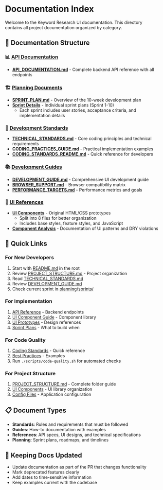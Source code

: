 # Documentation Index

Welcome to the Keyword Research UI documentation. This directory contains all project documentation organized by category.

## 📁 Documentation Structure

### 📊 [API Documentation](./api/)

- **[API_DOCUMENTATION.md](./api/API_DOCUMENTATION.md)** - Complete backend API reference with all endpoints

### 🏗️ [Planning Documents](./planning/)

- **[SPRINT_PLAN.md](./planning/SPRINT_PLAN.md)** - Overview of the 10-week development plan
- **[Sprint Details](./planning/sprints/)** - Individual sprint plans (Sprint 1-10)
  - Each sprint includes user stories, acceptance criteria, and implementation details

### 📐 [Development Standards](./standards/)

- **[TECHNICAL_STANDARDS.md](./standards/TECHNICAL_STANDARDS.md)** - Core coding principles and technical requirements
- **[CODING_PRACTICES_GUIDE.md](./standards/CODING_PRACTICES_GUIDE.md)** - Practical implementation examples
- **[CODING_STANDARDS_README.md](./standards/CODING_STANDARDS_README.md)** - Quick reference for developers

### 📚 [Development Guides](./guides/)

- **[DEVELOPMENT_GUIDE.md](./guides/DEVELOPMENT_GUIDE.md)** - Comprehensive UI development guide
- **[BROWSER_SUPPORT.md](./BROWSER_SUPPORT.md)** - Browser compatibility matrix
- **[PERFORMANCE_TARGETS.md](./PERFORMANCE_TARGETS.md)** - Performance metrics and goals

### 🎨 [UI References](./ui-references/)

- **[UI Components](./ui-references/ui-components/)** - Original HTML/CSS prototypes
  - Split into 8 files for better organization
  - Includes base styles, feature styles, and JavaScript
- **[Component Analysis](./ui-references/)** - Documentation of UI patterns and DRY violations

## 🚀 Quick Links

### For New Developers

1. Start with [README.md](../README.md) in the root
2. Review [PROJECT_STRUCTURE.md](../PROJECT_STRUCTURE.md) - Project organization
3. Read [TECHNICAL_STANDARDS.md](./standards/TECHNICAL_STANDARDS.md)
4. Review [DEVELOPMENT_GUIDE.md](./guides/DEVELOPMENT_GUIDE.md)
5. Check current sprint in [planning/sprints/](./planning/sprints/)

### For Implementation

1. [API Reference](./api/API_DOCUMENTATION.md) - Backend endpoints
2. [UI Component Guide](../components/ui/README.md) - Component library
3. [UI Prototypes](./ui-references/ui-components/) - Design references
4. [Sprint Plans](./planning/sprints/) - What to build when

### For Code Quality

1. [Coding Standards](./standards/CODING_STANDARDS_README.md) - Quick reference
2. [Best Practices](./standards/CODING_PRACTICES_GUIDE.md) - Examples
3. Run `./scripts/code-quality.sh` for automated checks

### For Project Structure

1. [PROJECT_STRUCTURE.md](../PROJECT_STRUCTURE.md) - Complete folder guide
2. [UI Components](../components/ui/README.md) - UI library organization
3. [Config Files](../config/) - Application configuration

## 📋 Document Types

- **Standards**: Rules and requirements that must be followed
- **Guides**: How-to documentation with examples
- **References**: API specs, UI designs, and technical specifications
- **Planning**: Sprint plans, roadmaps, and timelines

## 🔄 Keeping Docs Updated

- Update documentation as part of the PR that changes functionality
- Mark deprecated features clearly
- Add dates to time-sensitive information
- Keep examples current with the codebase
